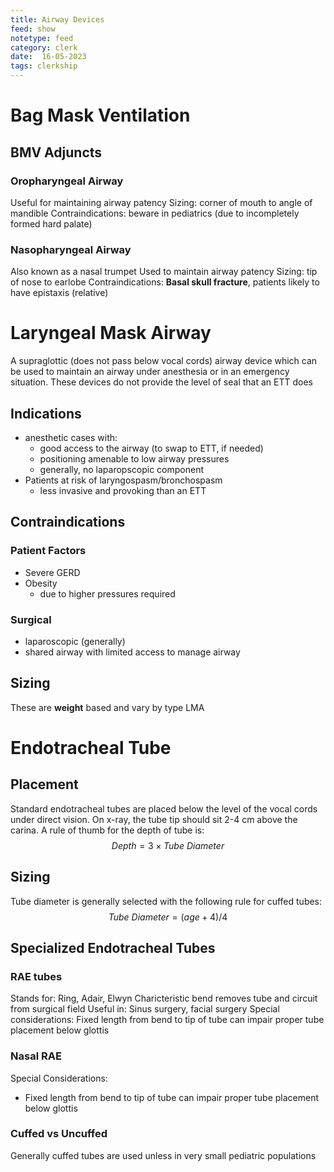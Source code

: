 ```yaml
---
title: Airway Devices
feed: show
notetype: feed
category: clerk
date:  16-05-2023
tags: clerkship 
---
```


# Bag Mask Ventilation

## BMV Adjuncts
### Oropharyngeal Airway
Useful for maintaining airway patency
Sizing: corner of mouth to angle of mandible
Contraindications: beware in pediatrics (due to incompletely formed hard palate)
### Nasopharyngeal Airway
Also known as a nasal trumpet
Used to maintain airway patency
Sizing: tip of nose to earlobe
Contraindications: **Basal skull fracture**, patients likely to have epistaxis (relative)
# Laryngeal Mask Airway
A supraglottic (does not pass below vocal cords) airway device which can be used to maintain an airway under anesthesia or in an emergency situation. These devices do not provide the level of seal that an ETT does

## Indications
- anesthetic cases with: 
	- good access to the airway (to swap to ETT, if needed) 
	- positioning amenable to low airway pressures
	- generally, no laparopscopic component
- Patients at risk of laryngospasm/bronchospasm
	- less invasive and provoking than an ETT
## Contraindications
### Patient Factors
- Severe GERD
- Obesity
	- due to higher pressures required
### Surgical
- laparoscopic (generally)
- shared airway with limited access to manage airway
## Sizing
These are **weight** based and vary by type LMA
# Endotracheal Tube
## Placement
Standard endotracheal tubes are placed below the level of the vocal cords under direct vision.
On x-ray, the tube tip should sit 2-4 cm above the carina.
A rule of thumb for the depth of tube is:
$$Depth = 3\times Tube~Diameter$$
## Sizing
Tube diameter is generally selected with the following rule for cuffed tubes:
$$Tube~Diameter = (age + 4)/4$$


## Specialized Endotracheal Tubes

### RAE tubes
Stands for: Ring, Adair, Elwyn
Charicteristic bend removes tube and circuit from surgical field
Useful in: Sinus surgery, facial surgery
Special considerations: Fixed length from bend to tip of tube can impair proper tube placement below glottis
### Nasal RAE

Special Considerations:  
- Fixed length from bend to tip of tube can impair proper tube placement below glottis

### Cuffed vs Uncuffed
Generally cuffed tubes are used unless in very small pediatric populations

[^1]:
[^2]:
[^3]:
[^4]: